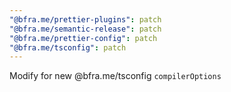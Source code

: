 ```yaml
---
"@bfra.me/prettier-plugins": patch
"@bfra.me/semantic-release": patch
"@bfra.me/prettier-config": patch
"@bfra.me/tsconfig": patch
---
```


Modify for new @bfra.me/tsconfig `compilerOptions`
